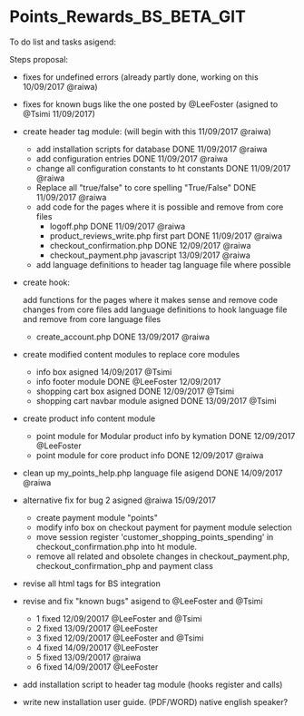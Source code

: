 # Points_Rewards_BS_BETA_GIT

To do list and tasks asigend:

 Steps proposal:

- fixes for undefined errors (already partly done, working on this 10/09/2017 @raiwa)

- fixes for known bugs like the one posted by @LeeFoster (asigned to @Tsimi 11/09/2017)

- create header tag module: (will begin with this 11/09/2017 @raiwa)

    - add installation scripts for database DONE 11/09/2017 @raiwa
    - add configuration entries DONE 11/09/2017 @raiwa
    - change all configuration constants to ht constants DONE 11/09/2017 @raiwa
    - Replace all "true/false" to core spelling "True/False" DONE 11/09/2017 @raiwa
    - add code for the pages where it is possible and remove from core files
      - logoff.php DONE 11/09/2017 @raiwa
      - product_reviews_write.php first part DONE 11/09/2017 @raiwa
      - checkout_confirmation.php DONE 12/09/2017 @raiwa
      - checkout_payment.php javascript 13/09/2017 @raiwa
    - add language definitions to header tag language file where possible

- create hook:

    add functions for the pages where it makes sense and remove code changes from core files
    add language definitions to hook language file and remove from core language files
    
    - create_account.php DONE 13/09/2017 @raiwa

- create modified content modules to replace core modules
  - info box asigned 14/09/2017 @Tsimi
  - info footer module DONE @LeeFoster 12/09/2017
  - shopping cart box asigned DONE 12/09/2017 @Tsimi 
  - shopping cart navbar module asigned DONE 13/09/2017 @Tsimi
  
- create product info content module
  - point module for Modular product info by kymation DONE 12/09/2017 @LeeFoster
  - point module for core product info DONE 12/09/2017 @raiwa
  
- clean up my_points_help.php language file asigend DONE 14/09/2017 @raiwa

- alternative fix for bug 2 asigned @raiwa 15/09/2017
  - create payment module "points"
  - modify info box on checkout payment for payment module selection
  - move session register 'customer_shopping_points_spending' in checkout_confirmation.php into ht module.
  - remove all related and obsolete changes in checkout_payment.php, checkout_confirmation_php and payment class

- revise all html tags for BS integration

- revise and fix "known bugs" asigend to @LeeFoster and @Tsimi
  - 1 fixed 12/09/20017 @LeeFoster and @Tsimi
  - 2 fixed 13/09/20017 @LeeFoster
  - 3 fixed 12/09/20017 @LeeFoster and @Tsimi
  - 4 fixed 14/09/20017 @LeeFoster
  - 5 fixed 13/09/20017 @raiwa
  - 6 fixed 14/09/20017 @LeeFoster 

- add installation script to header tag module (hooks register and calls) 

- write new installation user guide. (PDF/WORD) native english speaker?
